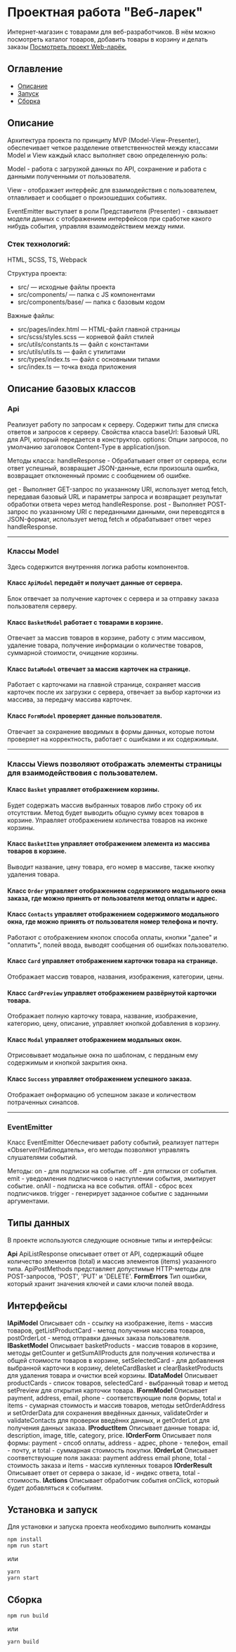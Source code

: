 # Проектная работа "Веб-ларек"
Интернет-магазин с товарами для веб-разработчиков. В нём можно посмотреть каталог товаров, добавить товары в корзину и делать заказы
[Посмотреть проект Web-ларёк.]()
## Оглавление
- [Описание](#описание)
- [Запуск](#установка-и-запуск)
- [Сборка](#сборка)

## Описание 
Архитектура проекта по принципу MVP (Model-View-Presenter), обеспечивает четкое разделение ответственностей между классами Model и View каждый класс выполняет свою определенную роль:

Model - работа с загрузкой данных по API, сохранение и работа с данными полученными от пользователя.

View - отображает интерфейс для взаимодействия с пользователем, отлавливает и сообщает о произошедших событиях.

EventEmitter выступает в роли Представителя (Presenter) - связывает модели данных с отображением интерфейсов при сработке какого нибудь события, управляя взаимодействием между ними.

### Стек технологий:
HTML, SCSS, TS, Webpack

Структура проекта:
- src/ — исходные файлы проекта
- src/components/ — папка с JS компонентами
- src/components/base/ — папка с базовым кодом

Важные файлы:
- src/pages/index.html — HTML-файл главной страницы
- src/scss/styles.scss — корневой файл стилей
- src/utils/constants.ts — файл с константами
- src/utils/utils.ts — файл с утилитами
- src/types/index.ts — файл с основными типами
- src/index.ts — точка входа приложения

## Описание базовых классов
### Api
Реализует работу по запросам к серверу.
Содержит типы для списка ответов и запросов к серверу.
Свойства класса
baseUrl: Базовый URL для API, который передается в конструктор.
options: Опции запросов, по умолчанию заголовок Content-Type в application/json.

Методы класса:
handleResponse - Обрабатывает ответ от сервера, если ответ успешный, возвращает JSON-данные, если произошла ошибка, возвращает отклоненный промис с сообщением об ошибке.

get - Выполняет GET-запрос по указанному URI, использует метод fetch, передавая базовый URL и параметры запроса и возвращает результат обработки ответа через метод handleResponse.
post - Выполняет POST-запрос по указанному URI с переданными данными, они переводятся в JSON-формат, использует метод fetch и обрабатывает ответ через handleResponse.

----------------------------------------------------------------------------------
### Классы Model
Здесь содержится внутренняя логика работы компонентов.

#### Класс `ApiModel` передаёт и получает данные от сервера.
Блок отвечает за получение карточек с сервера и за отправку заказа пользователя серверу.

#### Класс `BasketModel` работает с товарами в корзине.
Отвечает за массив товаров в корзине, работу с этим массивом, удаление товара, 
получение информации о количестве товаров, суммарной стоимости, очищение корзины.

#### Класс `DataModel` отвечает за массив карточек на странице.
Работает с карточками на главной странице, сохраняет массив карточек после
их загрузки с сервера, отвечает за выбор карточки из массива, за передачу массива карточек.

#### Класс `FormModel` проверяет данные пользователя.
Отвечает за сохранение вводимых в формы данных, которые потом проверяет
на корректность, работает с ошибками и их содержимым.

------------------------------------------------------------------------------------
### Классы Views позволяют отображать элементы страницы для взаимодействовия с пользователем.
#### Класс `Basket` управляет отображением корзины.
Будет содержать массив выбранных товаров либо строку об их отсутствии.
Метод будет выводить общую сумму всех товаров в корзине.
Управляет отображением количества товаров на иконке корзины.
#### Класс `BasketItem` управляет отображением элемента из массива товаров в корзине.
Выводит название, цену товара, его номер в массиве, также кнопку удаления товара.

#### Класс `Order` управляет отображением содержимого модального окна заказа, где можно принять от пользователя метод оплаты и адрес.
#### Класс `Contacts` управляет отображением содержимого модального окна, где можно принять от пользователя номер телефона и почту.
Работают с отображением кнопок способа оплаты, кнопки "далее" и "оплатить", полей ввода, выводят сообщения об ошибках пользователю.

#### Класс `Card` управляет отображением карточки товара на странице.
Отображает массив товаров, названия, изображения, категории, цены.
#### Класс `CardPreview` управляет отображением развёрнутой карточки товара.
Отображает полную карточку товара, название, изображение, категорию, цену, описание, управляет кнопкой добавления в корзину.

#### Класс `Modal` управляет отображением модальных окон.
Отрисовывает модальные окна по шаблонам, с перданым ему содержимым и кнопкой закрытия окна.

#### Класс `Success` управляет отображением успешного заказа.
Отображает онформацию об успешном заказе и количеством потраченных синапсов.

------------------------------------------------------------------------------------
### EventEmitter
Класс EventEmitter
Обеспечивает работу событий, реализует паттерн «Observer/Наблюдатель», его методы позволяют управлять слушателями событий.

Методы:
on - для подписки на событие.
off - для отписки от события.
emit - уведомления подписчиков о наступлении события, эмитирует событие.
onAll - подписка на все события.
offAll - сброс всех подписчиков.
trigger - генерирует заданное событие с заданными аргументами.

## Типы данных
В проекте используются следующие основные типы и интерфейсы:

**Api**
ApiListResponse описывает ответ от API, содержащий общее количество элементов (total) и массив элементов (items) указанного типа.
ApiPostMethods представляет допустимые HTTP-методы для POST-запросов, 'POST', 'PUT' и 'DELETE'.
**FormErrors**
Тип ошибки, который хранит значения ключей и сами ключи полей ввода.

## Интерфейсы
**IApiModel**
Описывает cdn - ссылку на изображение, items - массив товаров, 
getListProductCard - метод получения массива товаров, postOrderLot - метод отправки данных заказа пользователя.
**IBasketModel**
Описывает basketProducts - массив товаров в корзине, методы getCounter и getSumAllProducts для получения 
количества и общей стоимости товаров в корзине, setSelectedСard - для добавления выбранной карточки в корзину,
deleteCardBasket и clearBasketProducts для удаления товара и очистки всей корзины.
**IDataModel**
Описывает productCards - список товаров, selectedСard - выбранный товар и метод setPreview для открытия карточки товара.
**IFormModel**
Описывает  payment, address, email, phone - соответствующие поля формы, total и items - сумарная стоимость и массив товаров,
методы setOrderAddress и setOrderData для сохранения введённых данных, validateOrder и validateContacts для 
проверки введённх данных, и getOrderLot для получения данных заказа.
**IProductItem** 
Описывает данные товара: id, description, image, title, category, price.
**IOrderForm**
Описывает поля формы: payment - спсоб оплаты, address - адрес, phone - телефон, email - почту,
и total - суммарная стоимость покупки.
**IOrderLot**
Описывает соответствующие поля заказа: payment address email phone, total - стоимость заказа и items - массив купленных товаров
**IOrderResult**
Описывает ответ от сервера о заказе, id - индекс ответа, total - стоимость.
**IActions**
Описывает обработчик события onClick, который будет добавляться к событиям.

## Установка и запуск
Для установки и запуска проекта необходимо выполнить команды

```
npm install
npm run start
```

или

```
yarn
yarn start
```
## Сборка

```
npm run build
```

или

```
yarn build
```